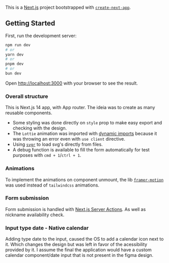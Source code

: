 This is a [Next.js](https://nextjs.org/) project bootstrapped with [`create-next-app`](https://github.com/vercel/next.js/tree/canary/packages/create-next-app).

## Getting Started

First, run the development server:

```bash
npm run dev
# or
yarn dev
# or
pnpm dev
# or
bun dev
```

Open [http://localhost:3000](http://localhost:3000) with your browser to see the result.

### Overall structure

This is Next.js 14 app, with App router. The ideia was to create as many reusable components.

- Some styling was done directly on `style` prop to make easy export and checking with the design.
- The `Lottie` animation was imported with [dynamic imports](https://nextjs.org/docs/pages/building-your-application/optimizing/lazy-loading#nextdynamic) because it was throwing an error even with `use client` directive.
- Using [`svgr`](https://github.com/gregberge/svgr) to load svg's directly from files.
- A debug function is available to fill the form automatically for test purposes with `cmd + 1`/`ctrl + 1`.

### Animations

To implement the animations on component unmount, the lib [`framer-motion`](https://www.framer.com/motion/) was used instead of `tailwindcss` animations.

### Form submission

Form submission is handled with [Next.js Server Actions](https://nextjs.org/docs/app/building-your-application/data-fetching/server-actions-and-mutations). As well as nickname availability check.

### Input type date - Native calendar

Adding type date to the input, caused the OS to add a calendar icon next to it. Which changes the design but was left in favor of the acessibility provided by it. I assume the final the application would have a custom calendar component/date input that is not present in the figma design.